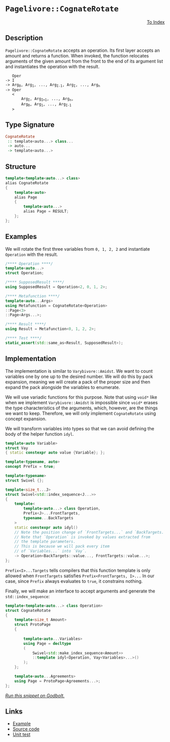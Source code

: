 <!-- Copyright 2024 Feng Mofan
SPDX-License-Identifier: Apache-2.0 -->

# `Pagelivore::CognateRotate`

<p style='text-align: right;'><a href="../../../facilities/metafunctions.md#pagelivore-cognate-rotate">To Index</a></p>

## Description

`Pagelivore::CognateRotate` accepts an operation.
Its first layer accepts an amount and returns a function.
When invoked, the function relocates arguments of the given amount from the front to the end of its argument list and instantiates the operation with the result.

<pre><code>   Oper
-> I
-> Arg<sub>0</sub>, Arg<sub>1</sub>, ..., Arg<sub>I-1</sub>, Arg<sub>I</sub>, ..., Arg<sub>n</sub>
-> Oper
   &lt;
       Arg<sub>I</sub>, Arg<sub>I+1</sub>, ..., Arg<sub>n</sub>,
       Arg<sub>0</sub>, Arg<sub>1</sub>, ..., Arg<sub>I-1</sub>
   &gt;</code></pre>

## Type Signature

```Haskell
CognateRotate
 :: template<auto...> class...
 -> auto...
 -> template<auto...>
```

## Structure

```C++
template<template<auto...> class>
alias CognateRotate
{
    template<auto>
    alias Page
    {
        template<auto...>
        alias Page = RESULT;
    };
};
```

## Examples

We will rotate the first three variables from `0, 1, 2, 2` and instantiate `Operation` with the result.

```C++
/**** Operation ****/
template<auto...>
struct Operation;

/**** SupposedResult ****/
using SupposedResult = Operation<2, 0, 1, 2>;

/**** Metafunction ****/
template<auto...Args>
using Metafunction = CognateRotate<Operation>
::Page<3>
::Page<Args...>;

/**** Result ****/
using Result = Metafunction<0, 1, 2, 2>;

/**** Test ****/
static_assert(std::same_as<Result, SupposedResult>);
```

## Implementation

The implementation is similar to `Varybivore::Amidst`.
We want to count variables one by one up to the desired number.
We will do this by pack expansion, meaning we will create a pack of the proper size and then expand the pack alongside the variables to enumerate.

We will use variadic functions for this purpose.
Note that using `void*` like when we implement `Varybivore::Amidst` is impossible since `void*` erases the type characteristics of the arguments, which, however, are the things we want to keep.
Therefore, we will only implement `CognateRotate` using concept expansion.

We will transform variables into types so that we can avoid defining the body of the helper function `idyl`.

```C++
template<auto Variable>
struct Vay
{ static constexpr auto value {Variable}; };
```

```C++
template<typename, auto>
concept Prefix = true;

template<typename>
struct Swivel {};

template<size_t...J>
struct Swivel<std::index_sequence<J...>>
{
    template<
        template<auto...> class Operation,
        Prefix<J>...FrontTargets,
        typename...BackTargets
    >
    static constexpr auto idyl()
    // Note the position change of `FrontTargets...` and `BackTargets.`
    // Note that `Operation` is invoked by values extracted from
    // the template parameters.
    // This is because we will pack every item
    // of `Variables...` into `Vay`.
    -> Operation<BackTargets::value..., FrontTargets::value...>;
};
```

`Prefix<I>...Targets` tells compilers that this function template is only allowed when `FrontTargets` satisfies `Prefix<FrontTargets, I>...`
In our case, since `Prefix` always evaluates to `true`, it constrains nothing.

Finally, we will make an interface to accept arguments and generate the `std::index_sequence`:

```C++
template<template<auto...> class Operation>
struct CognateRotate
{
    template<size_t Amount>
    struct ProtoPage
    {
        
        template<auto...Variables>
        using Page = decltype
        (
            Swivel<std::make_index_sequence<Amount>>
            ::template idyl<Operation, Vay<Variables>...>()
        );
    };

    template<auto...Agreements>
    using Page = ProtoPage<Agreements...>;
};
```

[*Run this snippet on Godbolt.*](https://godbolt.org/#z:OYLghAFBqd5QCxAYwPYBMCmBRdBLAF1QCcAaPECAMzwBtMA7AQwFtMQByARg9KtQYEAysib0QXACx8BBAKoBnTAAUAHpwAMvAFYTStJg1DIApACYAQuYukl9ZATwDKjdAGFUtAK4sGIAKwAzKSuADJ4DJgAcj4ARpjEIAAc/qQADqgKhE4MHt6%2BAcEZWY4C4ZExLPGJKbaY9qUMQgRMxAR5Pn5BdQ05za0E5dFxCcmpCi1tHQXdEwNDldVjAJS2qF7EyOwcAPQAVAeHR8cnezsmGgCC%2B4cA1AAimGmujMh4mAq3R%2BdXN6f/xx%2BlwuwLMgQiyG8WFuJkCbi8jlohAAnrDsCDzOCGJCvNDYW5kBN0FgqGiMb8jrdlMRMDRVF9DkCCJgWGkDMz8QRkc9mGxSLcmAjUGSrmhsU8CFSaXSYYF7rcCMQvJhYVYriC/ntbgA1JjIhkHJkstlMDlwwVEHWtPBMWL0EWXCZKhxW1HqgDsFluc0cyFuYommFUaWIAqFtwAbmJlTDPbriDa7Sr3fdVbHU4E1cCKQDc98NZSAJKs%2BhsQSmnIGs4FvO1oE1g63IQAdzwEfqVaNJdNKrhXJ5rF76KuTq8LpbbY7Jk904zWZBzO7ZrcWQAXpgAPoEAB0u4AUg7R%2BPW%2B3aPiiSAQBEsKoN0oAI7K8X4ve77dkwLD4Ezq63P8K412V7NwQX/MCAKXYCLVQN80X9AwFE%2BAB5Z5iArARSFA8C/2pWk8FUF80TfAAxYhZAAFVaYBMAIBRMN/bCFW5RhBzfCwmGQABrSjiGo2isL/B0wJ9PA/QDZlg1DaDbjwdBkVoCBlgE24dh2W4olQZkFQQTBbmKbIBH9BBDGo25UCoGEADYNFIiiqJohRYOsgUGHQKyNHYrieL4xyTGs5TVPUzTdIIYzJT8jQUISdCGAimTPgiCNUE4zA3NifUo28D5biDRUOOZNyqDIlgArU0KQsAns9NaQdmWIXyGL/QLyIQPAEs%2BeJRC8JRbmbXTW1oWhqq4nL22IfVCBZUqzIsiL40TehHN3OKIktOa9Qi99GtuABaOCorQxp8U87j7Noy9MuVN9%2BVswRvIci7o0wWDP1VDEUze9Uc0bDxgGYZkACVNKq/MrkXE1l3BoD8Wgl7sHgphENuA6YsPRUx0lX7/swIGWg5D0szAqGe3PPB1y3W5LhYdZBCE/8j0lalNNQZQmGo5Tp0JxjlKJyrl1h3d5ttRa6ew7qImAKk2d02F5SwSF%2BxVbawIgHnGInU9zwIdBLxYJgUo3a8gzvTBH1eYCqZpggPy/RjwMvYmtNk%2BT8RRxp%2BV1VE4SFpMFCI5bP0UtW/yUzMOY%2BsOvsuXnIJhoU30uYAaRZRh%2BNe7bxaMKXTNlqVmdZ9m4UT5Oy1ouHPu/OdyWuWtAQbLVsFUVg2V00Ga9rxlq8xCEoRluExS2NI06/evkdQmLOwXPmoPjgOvwZsfoqOyPs3bxshC8NJilSgGPi8WhJTbzPJY3rfMh3veD9leU3ZyfEzH5DR%2BS4fkzA/edvq1ABZGimCoLxsSNEnmDaecciAJ14n7dOlxj63B/i0f%2BgDKy5yxj2XGJM4S3wEA6S8BdgKBBwSAPB%2BJLiQPLivUeu8FD70Pp3K4sCqE0OvnA3%2BiCHB3zhE/W4L9bgP14e/aumpbjkQ%2BLQw0IIRLIA3IjJQbQIAXhAAoQc0ioFuEYQffkp9t7oHUdbT8ocLAcFWLQTg/heB%2BA4FoUgqBOAgUsNYb06xNgyzBDwUgBBNBGNWJxAIkhtwaCSGYMwABOYJXB/ABKSFwd07ppAmI4JIXgLAJAaCfhYqxNiOC8AUCAJ%2BHjLFGNIHAWAMBEAgHWAQNICJyCUDQKyOgCQoiDk4KoJIlkdqWUkLcYAyA/RSG3GYXgqVCAkFknofgggRBiHYFIGQghFAqHUAU0gugX7NjQmkTgPBjGmPMZ46xnAkIIiqZKcytxWntM6d03p3C/FmFuBADw9T6ChkxFwZYvB8laFWBAJAdS0gNLIBQCA/zAUgGAFIB%2BNAD4JByRAWI%2BzYgRFaMiLZvAkXMHGkhWI2hMAODRaQOppckIMFoKi5ZWBYheGAG4MQtAcncF4FgPWRhxAUrwDSdh7YGVWKDHihE2w3GrXqPspEsQ0LjQ8FgfZio8DJMZaQMasRz6PBZcAJERhPGrCoAYYAChtTvGbFFCxbiJnCFEOIWZZqFlqH2as/QJkUDWGsPoPAsQcmQFWKgIeOQGU7SJLLUw9jLBmAyWNBMWAPWKR6HixoLhXLTD8C/MIERhhVFGC/fSjRE16CzTkBYIxEgvzsLGvokx2ieE6HoEt7CBD9DaAW9NRbbDlpzcW8tjaljvLWBsLYEgdkcDMaQdJvBMnnLaR0rpPS%2Bl3IebgEZrzXEfPcVq1YOkmBYESNGnxkhAjbmCYEWJGhJBmEkNZDQ/hLLBP0JwRJpBkmBC4NuSyXBLJJGCVEyy/hJDhIPZZYd%2BzMnZNySugpPzSm/PKcc6pwLQUvKaWwTgrQWARndDtJgCMs5cGCduJ9vL8BEAjeM2QUzLXSGtUoW1yzdAP3WUwTZjKB1DpHQcjgRzKkIhmuOy5XTIQmW4ThvDDynkApeTCMEZhl1fMKZBuDCQakgtQM80YfGjDYa4E/aFdU4UIuWRilFBL9NYpxbGglRLU4krJfsyl1LaWDQZW45lJk2VWPwJyxw3L9l8uQAKglwr4lWLFRK5EUrthWNlfKtxSqVUsmcxLLVfBdX6sNcaglZrSMzPI7IG1SyrE0YdZqoNVhLCuvdfAL1PqBB%2BoDXKIr1hQ2jvDbJD45WY21r8BAVwbaQiuU7Rm9ImQDK5ErQUTNg3Gh9ebTWxo9aK35CTW1mbHbU2LH63MKYI2FvrcGCtwt/ae3OP2/E5jgHODccnZhyW2HcP%2BLnQRkg4nH1SdXaQddm7KADrvQ%2BnDx73T%2BGCTEwIJ6z0/oA8soDtgQPSfA/ASDFSTkKbk8QBD2xkNXJYAoCMfoIzXaAhMIZ92iMv3SxazLcz5CUdyzoEAwQ6MMe2TewdezweHOg6ciyqh0eY%2Bx7jnsExhNKdEwkR7gRntgaKX8wXgLEdS5eSALHW8Nw4%2BCRuPHBANyc/I3QbTlBdNWKM%2BStxBvsW4vxQq8zghLPktc5gKlNK6UOaZbF1lYWmUctLZ55Z3nfMKv86Kt1wXQsyoTJF3g0WlCqri5q8XOq2bJcwEankaWSOk4kFl%2BZlO7U04K8YZ1JWxVRoq40BlOwLx1ZDWGhIEaWuesWzkeN7hNt6BTRUPbY2Sg5G63msou2m3VvqKWutram/FoH%2B12bk3q3D/m1P%2BYveu2rAUE4vt3bjvM4yWdzXtwMdY8jLz5k/OIDzsI4995nyXtvdGNG%2BJX2QAhO3IEQI/gIk/tSY/90b6wcb6yZDvJL2d3%2BD7rRLuipJJCSBhJcCBJmD/rxKBDr6jqcDn5gYDqDJf4IE/7Q6rBjRZDOCSBAA%3D)

## Links

- [Example](../../../code/facilities/metafunctions/pagelivore/cognate_rotate/implementation.hpp)
- [Source code](../../../../conceptrodon/descend/pagelivore/cognate_rotate.hpp)
- [Unit test](../../../../tests/unit/metafunctions/pagelivore/cognate_rotate.test.hpp)
